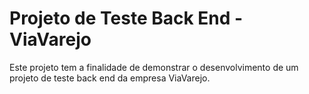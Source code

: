 # Projeto de Teste Back End - ViaVarejo
Este projeto tem a finalidade de demonstrar o desenvolvimento de um projeto de teste back end da empresa ViaVarejo.
